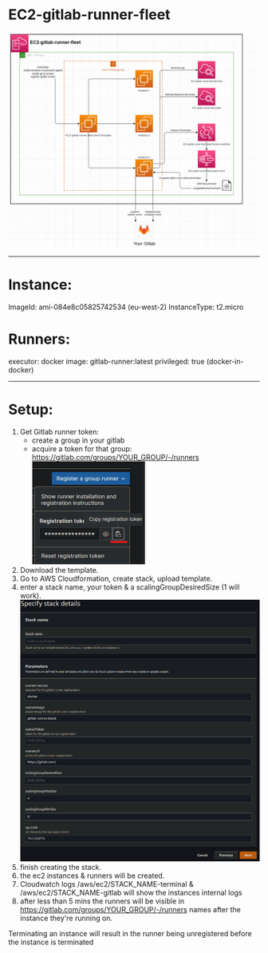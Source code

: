 # EC2-gitlab-runner-fleet
![](images/diagram.png)


---

# Instance:
ImageId: ami-084e8c05825742534 (eu-west-2)
InstanceType: t2.micro

# Runners:
executor: docker
image: gitlab-runner:latest
privileged: true (docker-in-docker)

---

# Setup:
1. Get Gitlab runner token:
   - create a group in your gitlab
   - acquire a token for that group: https://gitlab.com/groups/YOUR_GROUP/-/runners
![](images/gitlab-runner-token.png)
2. Download the template.
3. Go to AWS Cloudformation, create stack, upload template.
4. enter a stack name, your token & a scalingGroupDesiredSize (1 will work).
![](images/AWS-create-stack.png)
5. finish creating the stack.
6. the ec2 instances & runners will be created.
7. Cloudwatch logs /aws/ec2/STACK_NAME-terminal & /aws/ec2/STACK_NAME-gitlab will show the instances internal logs
8. after less than 5 mins the runners will be visible in https://gitlab.com/groups/YOUR_GROUP/-/runners names after the instance they're running on.

Terminating an instance will result in the runner being unregistered before the instance is terminated
